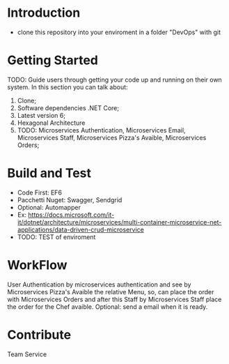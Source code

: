 # Introduction 
- clone this repository into your enviroment in a folder "DevOps" with git

# Getting Started
TODO: Guide users through getting your code up and running on their own system. In this section you can talk about:
1.	Clone;
2.	Software dependencies .NET Core;
3.	Latest version 6;
4.	Hexagonal Architecture
5.  TODO: Microservices Authentication, Microservices Email, Microservices Staff, Microservices Pizza's Avaible, Microservices Orders;

# Build and Test
- Code First: EF6
- Pacchetti Nuget: Swagger, Sendgrid
- Optional: Automapper
- Ex: https://docs.microsoft.com/it-it/dotnet/architecture/microservices/multi-container-microservice-net-applications/data-driven-crud-microservice
- TODO: TEST of enviroment

# WorkFlow
User Authentication by microservices authentication and see by Microservices Pizza's Avaible the relative Menu, so, can place the order with Microservices Orders and after this Staff 
by Microservices Staff place the order for the Chef avaible. Optional: send a email when it is ready.

# Contribute

Team Service
